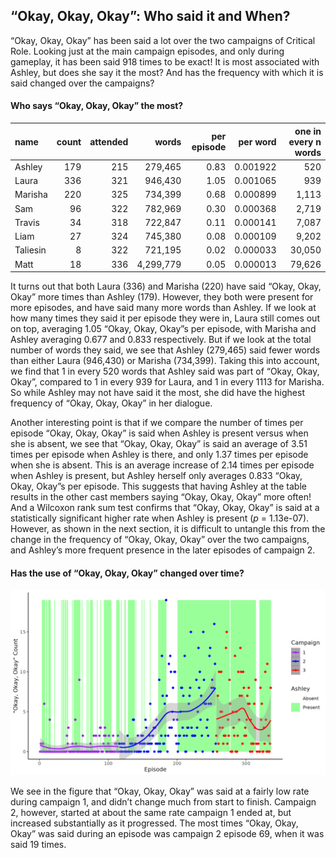 
## “Okay, Okay, Okay”: Who said it and When?

“Okay, Okay, Okay” has been said a lot over the two campaigns of
Critical Role. Looking just at the main campaign episodes, and only
during gameplay, it has been said 918 times to be exact\! It is most
associated with Ashley, but does she say it the most? And has the
frequency with which it is said changed over the campaigns?

#### Who says “Okay, Okay, Okay” the most?

| name     | count | attended |     words | per episode | per word | one in every n words |
| :------- | ----: | -------: | --------: | ----------: | -------: | -------------------: |
| Ashley   |   179 |      215 |   279,465 |        0.83 | 0.001922 |                  520 |
| Laura    |   336 |      321 |   946,430 |        1.05 | 0.001065 |                  939 |
| Marisha  |   220 |      325 |   734,399 |        0.68 | 0.000899 |                1,113 |
| Sam      |    96 |      322 |   782,969 |        0.30 | 0.000368 |                2,719 |
| Travis   |    34 |      318 |   722,847 |        0.11 | 0.000141 |                7,087 |
| Liam     |    27 |      324 |   745,380 |        0.08 | 0.000109 |                9,202 |
| Taliesin |     8 |      322 |   721,195 |        0.02 | 0.000033 |               30,050 |
| Matt     |    18 |      336 | 4,299,779 |        0.05 | 0.000013 |               79,626 |

It turns out that both Laura (336) and Marisha (220) have said “Okay,
Okay, Okay” more times than Ashley (179). However, they both were
present for more episodes, and have said many more words than Ashley. If
we look at how many times they said it per episode they were in, Laura
still comes out on top, averaging 1.05 “Okay, Okay, Okay”s per episode,
with Marisha and Ashley averaging 0.677 and 0.833 respectively. But if
we look at the total number of words they said, we see that Ashley
(279,465) said fewer words than either Laura (946,430) or Marisha
(734,399). Taking this into account, we find that 1 in every 520 words
that Ashley said was part of “Okay, Okay, Okay”, compared to 1 in every
939 for Laura, and 1 in every 1113 for Marisha. So while Ashley may not
have said it the most, she did have the highest frequency of “Okay,
Okay, Okay” in her dialogue.

Another interesting point is that if we compare the number of times per
episode “Okay, Okay, Okay” is said when Ashley is present versus when
she is absent, we see that “Okay, Okay, Okay” is said an average of 3.51
times per episode when Ashley is there, and only 1.37 times per episode
when she is absent. This is an average increase of 2.14 times per
episode when Ashley is present, but Ashley herself only averages 0.833
“Okay, Okay, Okay”s per episode. This suggests that having Ashley at
the table results in the other cast members saying “Okay, Okay, Okay”
more often\! And a Wilcoxon rank sum test confirms that “Okay, Okay,
Okay” is said at a statistically significant higher rate when Ashley is
present (*p* = 1.13e-07). However, as shown in the next section, it is
difficult to untangle this from the change in the frequency of “Okay,
Okay, Okay” over the two campaigns, and Ashley’s more frequent presence
in the later episodes of campaign 2.

#### Has the use of “Okay, Okay, Okay” changed over time?

![Okay](../plots/okay_okay_okay.png)

We see in the figure that “Okay, Okay, Okay” was said at a fairly low
rate during campaign 1, and didn’t change much from start to finish.
Campaign 2, however, started at about the same rate campaign 1 ended at,
but increased substantially as it progressed. The most times “Okay,
Okay, Okay” was said during an episode was campaign 2 episode 69, when
it was said 19 times.
